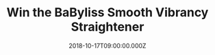 ---
campaign-uuid: "c-639650cd-efbc-4c28-8e49-2b795d02fdb5"
type: "Preview"
category: "Technology"
date: "2018-10-17T09:00:00.000Z"
end-date: "2018-10-24T23:59:00.000Z"
disable-form: false
is_promoted: false
has_entry_page: true
title: "Win the BaByliss Smooth Vibrancy Straightener"
competition-description: "<p>Nothing better than achieving beautiful salon sleek hair.\
  \ Soft, smooth and shiny hair… We want you to look your best that is why we are\
  \ giving you the chance of winning the BaByliss Smooth Vibrancy Straightener.</p>\r\
  \n<p>Ready to show your perfect hair anywhere you go?</p>"
hero-header: "Win the BaByliss Smooth Vibrancy Straightener"
terms-confirmation: "N/A"
banner-img: "https://assets.expresslyapp.com/asset-0f4a2aec-31f9-4084-8d93-800d04f4a6bf.jpg"
logo-left-href: "http://club.expressly.io"
logo-left-image: "https://assets.expresslyapp.com/asset-7665f159-806e-4748-8f5c-90e3facbf272.jpg"
logo-left-title: "Expressly Club"
bg-image-hero: "https://assets.expresslyapp.com/asset-a797c9dd-bbd7-4629-ad05-2116b09ec9ea.jpg"
bg-image-first: "https://assets.expresslyapp.com/asset-d8fbd002-5bc8-4eec-8dd8-e9f65f04e276.jpg"
section1-content: "<p>The Babylis Smooth Vibrancy Straightener features ceramic plates\
  \ infused macadamia and camellia oils for an easy glide and ultra-smooth finish.\
  \ The longer plates can straighten larger sections at one time for quick styling.</p>\r\
  \n<p>Perfect for traveling with its multi-voltage feature it will deliver flawless\
  \ results at home or away. With its curved housing design it means you can mix up\
  \ your style and create curly and wavy looks.</p> \r\n<p>Prepare yourself for your\
  \ summer holidays with the new Babyliss Smooth Vibrancy Straightener and get ready\
  \ to stand out anywhere!</p>"
entry-title: "Win the BaByliss Smooth Vibrancy Straightener"
entry-content: "Enter the draw to win the Babyliss Smooth Vibrancy Straightener \r\
  \nby completing the form below before 23:59 on 24th of October 2018."
has-winner: false
prize-description: "BaByliss Smooth Vibrancy Straightener"
special-conditions: "Multiple entries are allowed up to one every day."
---